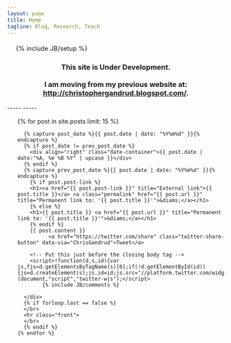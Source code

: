 ```yaml
---
layout: page
title: Home
tagline: Blog, Research, Teach
---
```

{% include JB/setup %}

<div class="alert">
<h3 style ="text-align:center;">
This site is Under Development. 
<br/>
<br/>
I am moving from my previous website at: <a href = "http://christophergandrud.blogspot.com/">http://christophergandrud.blogspot.com/</a>.
</h3>
</div>
-----
-----

<style>
    li, p { font-size: 11pt; line-height: 125%; margin: 20px; }
</style>

<div id="home">

  <ul class="posts">
    {% for post in site.posts limit: 15 %}
      <div class="front">
        
      {% capture post_date %}{{ post.date | date: "%Y%m%d" }}{% endcapture %}
      {% if post_date != prev_post_date %}
        <div align="right" class="date-container">{{ post.date | date:"%A, %e %B %Y" | upcase }}</div>
      {% endif %}
      {% capture prev_post_date %}{{ post.date | date: "%Y%m%d" }}{% endcapture %}
        {% if post.post-link %}
        <h1><a href="{{ post.post-link }}" title="External link">{{ post.title }}</a> <a class="permalink" href="{{ post.url }}" title="Permanent link to: '{{ post.title }}'">&diams;</a></h1>
        {% else %}
        <h1>{{ post.title }} <a href="{{ post.url }}" title="Permanent link to: '{{ post.title }}'">&diams;</a></h1>
        {% endif %}
        {{ post.content }}
              <a href="https://twitter.com/share" class="twitter-share-button" data-via="ChrisGandrud">Tweet</a>

        <!-- Put this just before the closing body tag -->
        <script>!function(d,s,id){var         js,fjs=d.getElementsByTagName(s)[0];if(!d.getElementById(id)){js=d.createElement(s);js.id=id;js.src="//platform.twitter.com/widgets.js";fjs.parentNode.insertBefore(js,fjs);}}(document,"script","twitter-wjs");</script>
            {% include JB/comments %}

      </div>
      {% if forloop.last == false %}
      </br>
      <hr class="front">
      </br>
      {% endif %}
    {% endfor %}
  </ul>

</div>




